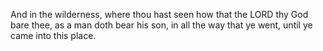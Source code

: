 And in the wilderness, where thou hast seen how that the LORD thy God bare thee, as a man doth bear his son, in all the way that ye went, until ye came into this place.

